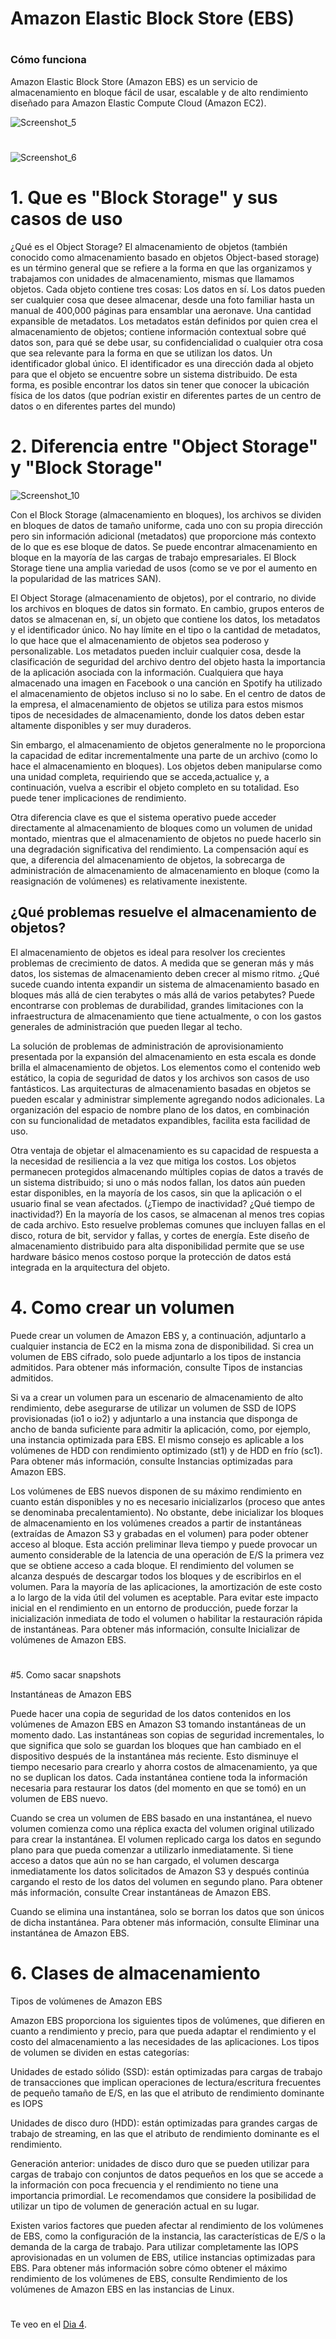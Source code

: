 
# Amazon Elastic Block Store (EBS)

#

### Cómo funciona

Amazon Elastic Block Store (Amazon EBS) es un servicio de almacenamiento en bloque fácil de usar, escalable y de alto rendimiento diseñado para Amazon Elastic Compute Cloud (Amazon EC2).


![Screenshot_5](https://user-images.githubusercontent.com/105083569/174698642-63999772-64dd-4f8a-9e66-0b277f1043d5.png)


#

![Screenshot_6](https://user-images.githubusercontent.com/105083569/174698675-38bae74d-8163-41de-a4b8-30005c324148.png)



# 1.	Que es "Block Storage" y sus casos de uso


¿Qué es el  Object Storage?
El almacenamiento de objetos (también conocido como almacenamiento basado en objetos Object-based storage) es un término general que se refiere a la forma en que las organizamos y trabajamos con unidades de almacenamiento, mismas que llamamos objetos. Cada objeto contiene tres cosas:
Los datos en sí. Los datos pueden ser cualquier cosa que desee almacenar, desde una foto familiar hasta un manual de 400,000 páginas para ensamblar una aeronave.
Una cantidad expansible de metadatos. Los metadatos están definidos por quien crea el almacenamiento de objetos; contiene información contextual sobre qué datos son, para qué se debe usar, su confidencialidad o cualquier otra cosa que sea relevante para la forma en que se utilizan los datos.
Un identificador global único. El identificador es una dirección dada al objeto para que el objeto se encuentre sobre un sistema distribuido. De esta forma, es posible encontrar los datos sin tener que conocer la ubicación física de los datos (que podrían existir en diferentes partes de un centro de datos o en diferentes partes del mundo)



# 2.	Diferencia entre "Object Storage" y "Block Storage"


![Screenshot_10](https://user-images.githubusercontent.com/105083569/174704738-15ec4ef1-9295-4bc8-a77d-de442359936d.png)

Con el Block Storage (almacenamiento en bloques), los archivos se dividen en bloques de datos de tamaño uniforme, cada uno con su propia dirección pero sin información adicional (metadatos) que proporcione más contexto de lo que es ese bloque de datos. Se puede encontrar almacenamiento en bloque en la mayoría de las cargas de trabajo empresariales. El Block Storage tiene una amplia variedad de usos (como se ve por el aumento en la popularidad de las matrices SAN).

El Object Storage (almacenamiento de objetos), por el contrario, no divide los archivos en bloques de datos sin formato. En cambio, grupos enteros de datos se almacenan en, sí, un objeto que contiene los datos, los metadatos y el identificador único. No hay límite en el tipo o la cantidad de metadatos, lo que hace que el almacenamiento de objetos sea poderoso y personalizable. Los metadatos pueden incluir cualquier cosa, desde la clasificación de seguridad del archivo dentro del objeto hasta la importancia de la aplicación asociada con la información. Cualquiera que haya almacenado una imagen en Facebook o una canción en Spotify ha utilizado el almacenamiento de objetos incluso si no lo sabe. En el centro de datos de la empresa, el almacenamiento de objetos se utiliza para estos mismos tipos de necesidades de almacenamiento, donde los datos deben estar altamente disponibles y ser muy duraderos.

Sin embargo, el almacenamiento de objetos generalmente no le proporciona la capacidad de editar incrementalmente una parte de un archivo (como lo hace el almacenamiento en bloques). Los objetos deben manipularse como una unidad completa, requiriendo que se acceda,actualice y, a continuación, vuelva a escribir el objeto completo en su totalidad. Eso puede tener implicaciones de rendimiento.

Otra diferencia clave es que el sistema operativo puede acceder directamente al almacenamiento de bloques como un volumen de unidad montado, mientras que el almacenamiento de objetos no puede hacerlo sin una degradación significativa del rendimiento. La compensación aquí es que, a diferencia del almacenamiento de objetos, la sobrecarga de administración de almacenamiento de almacenamiento en bloque (como la reasignación de volúmenes) es relativamente inexistente.

## ¿Qué problemas resuelve el almacenamiento de objetos?

El almacenamiento de objetos es ideal para resolver los crecientes problemas de crecimiento de datos. A medida que se generan más y más datos, los sistemas de almacenamiento deben crecer al mismo ritmo. ¿Qué sucede cuando intenta expandir un sistema de almacenamiento basado en bloques más allá de cien terabytes o más allá de varios petabytes? Puede encontrarse con problemas de durabilidad, grandes limitaciones con la infraestructura de almacenamiento que tiene actualmente, o con los gastos generales de administración que pueden llegar al techo.

La solución de problemas de administración de aprovisionamiento presentada por la expansión del almacenamiento en esta escala es donde brilla el almacenamiento de objetos. Los elementos como el contenido web estático, la copia de seguridad de datos y los archivos son casos de uso fantásticos. Las arquitecturas de almacenamiento basadas en objetos se pueden escalar y administrar simplemente agregando nodos adicionales. La organización del espacio de nombre plano de los datos, en combinación con su funcionalidad de metadatos expandibles, facilita esta facilidad de uso.

Otra ventaja de objetar el almacenamiento es su capacidad de respuesta a la necesidad de resiliencia a la vez que mitiga los costos. Los objetos permanecen protegidos almacenando múltiples copias de datos a través de un sistema distribuido; si uno o más nodos fallan, los datos aún pueden estar disponibles, en la mayoría de los casos, sin que la aplicación o el usuario final se vean afectados. (¿Tiempo de inactividad? ¿Qué tiempo de inactividad?) En la mayoría de los casos, se almacenan al menos tres copias de cada archivo. Esto resuelve problemas comunes que incluyen fallas en el disco, rotura de bit, servidor y fallas, y cortes de energía. Este diseño de almacenamiento distribuido para alta disponibilidad permite que se use hardware básico menos costoso porque la protección de datos está integrada en la arquitectura del objeto.


#
#
# 4.	Como crear un volumen

Puede crear un volumen de Amazon EBS y, a continuación, adjuntarlo a cualquier instancia de EC2 en la misma zona de disponibilidad. Si crea un volumen de EBS cifrado, solo puede adjuntarlo a los tipos de instancia admitidos. Para obtener más información, consulte Tipos de instancias admitidos.

Si va a crear un volumen para un escenario de almacenamiento de alto rendimiento, debe asegurarse de utilizar un volumen de SSD de IOPS provisionadas (io1 o io2) y adjuntarlo a una instancia que disponga de ancho de banda suficiente para admitir la aplicación, como, por ejemplo, una instancia optimizada para EBS. El mismo consejo es aplicable a los volúmenes de HDD con rendimiento optimizado (st1) y de HDD en frío (sc1). Para obtener más información, consulte Instancias optimizadas para Amazon EBS.

Los volúmenes de EBS nuevos disponen de su máximo rendimiento en cuanto están disponibles y no es necesario inicializarlos (proceso que antes se denominaba precalentamiento). No obstante, debe inicializar los bloques de almacenamiento en los volúmenes creados a partir de instantáneas (extraídas de Amazon S3 y grabadas en el volumen) para poder obtener acceso al bloque. Esta acción preliminar lleva tiempo y puede provocar un aumento considerable de la latencia de una operación de E/S la primera vez que se obtiene acceso a cada bloque. El rendimiento del volumen se alcanza después de descargar todos los bloques y de escribirlos en el volumen. Para la mayoría de las aplicaciones, la amortización de este costo a lo largo de la vida útil del volumen es aceptable. Para evitar este impacto inicial en el rendimiento en un entorno de producción, puede forzar la inicialización inmediata de todo el volumen o habilitar la restauración rápida de instantáneas. Para obtener más información, consulte Inicializar de volúmenes de Amazon EBS.


#
#
#5.	Como sacar snapshots

Instantáneas de Amazon EBS

Puede hacer una copia de seguridad de los datos contenidos en los volúmenes de Amazon EBS en Amazon S3 tomando instantáneas de un momento dado. Las instantáneas son copias de seguridad incrementales, lo que significa que solo se guardan los bloques que han cambiado en el dispositivo después de la instantánea más reciente. Esto disminuye el tiempo necesario para crearlo y ahorra costos de almacenamiento, ya que no se duplican los datos. Cada instantánea contiene toda la información necesaria para restaurar los datos (del momento en que se tomó) en un volumen de EBS nuevo.

Cuando se crea un volumen de EBS basado en una instantánea, el nuevo volumen comienza como una réplica exacta del volumen original utilizado para crear la instantánea. El volumen replicado carga los datos en segundo plano para que pueda comenzar a utilizarlo inmediatamente. Si tiene acceso a datos que aún no se han cargado, el volumen descarga inmediatamente los datos solicitados de Amazon S3 y después continúa cargando el resto de los datos del volumen en segundo plano. Para obtener más información, consulte Crear instantáneas de Amazon EBS.

Cuando se elimina una instantánea, solo se borran los datos que son únicos de dicha instantánea. Para obtener más información, consulte Eliminar una instantánea de Amazon EBS.


#
#

# 6.	Clases de almacenamiento

Tipos de volúmenes de Amazon EBS

Amazon EBS proporciona los siguientes tipos de volúmenes, que difieren en cuanto a rendimiento y precio, para que pueda adaptar el rendimiento y el costo del almacenamiento a las necesidades de las aplicaciones. Los tipos de volumen se dividen en estas categorías:

Unidades de estado sólido (SSD): están optimizadas para cargas de trabajo de transacciones que implican operaciones de lectura/escritura frecuentes de pequeño tamaño de E/S, en las que el atributo de rendimiento dominante es IOPS

Unidades de disco duro (HDD): están optimizadas para grandes cargas de trabajo de streaming, en las que el atributo de rendimiento dominante es el rendimiento.

Generación anterior: unidades de disco duro que se pueden utilizar para cargas de trabajo con conjuntos de datos pequeños en los que se accede a la información con poca frecuencia y el rendimiento no tiene una importancia primordial. Le recomendamos que considere la posibilidad de utilizar un tipo de volumen de generación actual en su lugar.

Existen varios factores que pueden afectar al rendimiento de los volúmenes de EBS, como la configuración de la instancia, las características de E/S o la demanda de la carga de trabajo. Para utilizar completamente las IOPS aprovisionadas en un volumen de EBS, utilice instancias optimizadas para EBS. Para obtener más información sobre cómo obtener el máximo rendimiento de los volúmenes de EBS, consulte Rendimiento de los volúmenes de Amazon EBS en las instancias de Linux.


#
#
#
#
#


Te veo en el [Dia 4](day04.md).  
